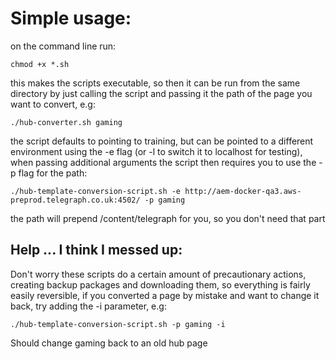 # Simple usage:

on the command line run:

```
chmod +x *.sh
```

this makes the scripts executable, so then it can be run from the same directory by just calling the script and passing it the path of the page you want to convert, e.g:

```
./hub-converter.sh gaming
```

the script defaults to pointing to training, but can be pointed to a different environment using the -e flag (or -l to switch it to localhost for testing), when passing additional arguments the script then requires you to use the -p flag for the path:

```
./hub-template-conversion-script.sh -e http://aem-docker-qa3.aws-preprod.telegraph.co.uk:4502/ -p gaming
```

the path will prepend /content/telegraph for you, so you don't need that part

## Help ... I think I messed up:

Don't worry these scripts do a certain amount of precautionary actions, creating backup packages and downloading them, so everything is fairly easily reversible, if you converted a page by mistake and want to change it back, try adding the -i parameter, e.g:

```
./hub-template-conversion-script.sh -p gaming -i
``` 

Should change gaming back to an old hub page
